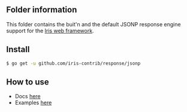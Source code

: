 ## Folder information

This folder contains the buit'n and the default JSONP response engine support for the [Iris web framework](https://github.com/kataras/iris).


## Install

```sh
$ go get -u github.com/iris-contrib/response/jsonp
```


## How to use

- Docs [here](https://kataras.gitbooks.io/iris/content/render_response.html)
- Examples [here](https://github.com/iris-contrib/examples/tree/master/response_engines)
